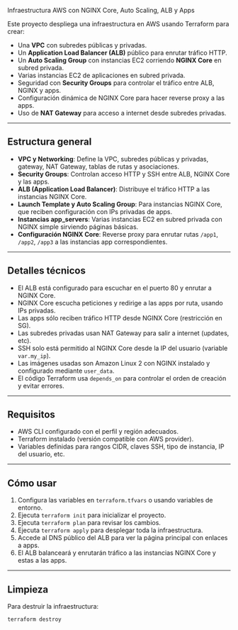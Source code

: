  Infraestructura AWS con NGINX Core, Auto Scaling, ALB y Apps

Este proyecto despliega una infraestructura en AWS usando Terraform para crear:

- Una **VPC** con subredes públicas y privadas.
- Un **Application Load Balancer (ALB)** público para enrutar tráfico HTTP.
- Un **Auto Scaling Group** con instancias EC2 corriendo **NGINX Core** en subred privada.
- Varias instancias EC2 de aplicaciones en subred privada.
- Seguridad con **Security Groups** para controlar el tráfico entre ALB, NGINX y apps.
- Configuración dinámica de NGINX Core para hacer reverse proxy a las apps.
- Uso de **NAT Gateway** para acceso a internet desde subredes privadas.

---

## Estructura general

- **VPC y Networking**: Define la VPC, subredes públicas y privadas, gateway, NAT Gateway, tablas de rutas y asociaciones.
- **Security Groups**: Controlan acceso HTTP y SSH entre ALB, NGINX Core y las apps.
- **ALB (Application Load Balancer)**: Distribuye el tráfico HTTP a las instancias NGINX Core.
- **Launch Template y Auto Scaling Group**: Para instancias NGINX Core, que reciben configuración con IPs privadas de apps.
- **Instancias app_servers**: Varias instancias EC2 en subred privada con NGINX simple sirviendo páginas básicas.
- **Configuración NGINX Core**: Reverse proxy para enrutar rutas `/app1`, `/app2`, `/app3` a las instancias app correspondientes.

---

## Detalles técnicos

- El ALB está configurado para escuchar en el puerto 80 y enrutar a NGINX Core.
- NGINX Core escucha peticiones y redirige a las apps por ruta, usando IPs privadas.
- Las apps sólo reciben tráfico HTTP desde NGINX Core (restricción en SG).
- Las subredes privadas usan NAT Gateway para salir a internet (updates, etc).
- SSH solo está permitido al NGINX Core desde la IP del usuario (variable `var.my_ip`).
- Las imágenes usadas son Amazon Linux 2 con NGINX instalado y configurado mediante `user_data`.
- El código Terraform usa `depends_on` para controlar el orden de creación y evitar errores.

---

## Requisitos

- AWS CLI configurado con el perfil y región adecuados.
- Terraform instalado (versión compatible con AWS provider).
- Variables definidas para rangos CIDR, claves SSH, tipo de instancia, IP del usuario, etc.

---

## Cómo usar

1. Configura las variables en `terraform.tfvars` o usando variables de entorno.
2. Ejecuta `terraform init` para inicializar el proyecto.
3. Ejecuta `terraform plan` para revisar los cambios.
4. Ejecuta `terraform apply` para desplegar toda la infraestructura.
5. Accede al DNS público del ALB para ver la página principal con enlaces a apps.
6. El ALB balanceará y enrutarán tráfico a las instancias NGINX Core y estas a las apps.

---

## Limpieza

Para destruir la infraestructura:

```bash
terraform destroy
```


